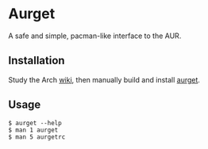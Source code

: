 # Aurget

A safe and simple, pacman-like interface to the AUR.

## Installation

Study the Arch [wiki][], then manually build and install [aurget][].

[wiki]:   https://wiki.archlinux.org/index.php/AUR
[aurget]: https://aur.archlinux.org/packages/aurget/

## Usage

~~~
$ aurget --help
$ man 1 aurget
$ man 5 aurgetrc
~~~

